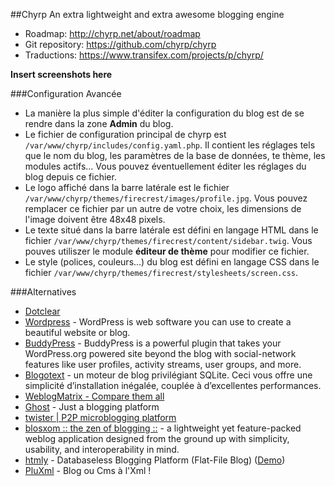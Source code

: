 ##Chyrp
An extra lightweight and extra awesome blogging engine

  * Roadmap: http://chyrp.net/about/roadmap
  * Git repository: https://github.com/chyrp/chyrp
  * Traductions: https://www.transifex.com/projects/p/chyrp/


**Insert screenshots here**

###Configuration Avancée
  * La manière la plus simple d'éditer la configuration du blog est de se rendre dans la zone **Admin** du blog.
  * Le fichier de configuration principal de chyrp est `/var/www/chyrp/includes/config.yaml.php`. Il contient les réglages tels que le nom du blog, les paramètres de la base de données, te thème, les modules actifs... Vous pouvez éventuellement éditer les réglages du blog depuis ce fichier.
  * Le logo affiché dans la barre latérale est le fichier `/var/www/chyrp/themes/firecrest/images/profile.jpg`. Vous pouvez remplacer ce fichier par un autre de votre choix, les dimensions de l'image doivent être 48x48 pixels.
  * Le texte situé dans la barre latérale est défini en langage HTML dans le fichier `/var/www/chyrp/themes/firecrest/content/sidebar.twig`. Vous pouves utiliszer le module **éditeur de thème** pour modifier ce fichier.
  * Le style (polices, couleurs...) du blog est défini en langage CSS dans le fichier `/var/www/chyrp/themes/firecrest/stylesheets/screen.css`.


###Alternatives
 * [Dotclear](http://dotclear.org/)
 * [Wordpress](https://wordpress.org/) - WordPress is web software you can use to create a beautiful website or blog.
  * [BuddyPress](http://buddypress.org/about/) - BuddyPress is a powerful plugin that takes your WordPress.org powered site beyond the blog with social-network features like user profiles, activity streams, user groups, and more.
 * [Blogotext](http://lehollandaisvolant.net/blogotext/fr/) - un moteur de blog privilégiant SQLite. Ceci vous offre une simplicité d’installation inégalée, couplée à d’excellentes performances.
 * [WeblogMatrix - Compare them all](http://www.weblogmatrix.org/)
 * [Ghost](http://ghost.org/) - Just a blogging platform
 * [twister | P2P microblogging platform](http://twister.net.co/)
 * [blosxom :: the zen of blogging ::](http://blosxom.sourceforge.net/) -  a lightweight yet feature-packed weblog application designed from the ground up with simplicity, usability, and interoperability in mind. 
 * [htmly](https://github.com/danpros/htmly) - Databaseless Blogging Platform (Flat-File Blog) ([Demo](http://www.htmly.com/demo/))
 * [PluXml](http://www.pluxml.org/) - Blog ou Cms à l'Xml !

